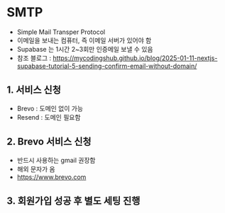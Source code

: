 # SMTP

- Simple Mail Transper Protocol
- 이메일을 보내는 컴퓨터, 즉 이메일 서버가 있어야 함
- Supabase 는 1시간 2~3회만 인증메일 보낼 수 있음
- 참조 블로그 : https://mycodingshub.github.io/blog/2025-01-11-nextjs-supabase-tutorial-5-sending-confirm-email-without-domain/

## 1. 서비스 신청

- Brevo : 도메인 없이 가능
- Resend : 도메인 필요함

## 2. Brevo 서비스 신청

- 반드시 사용하는 gmail 권장함
- 해외 문자가 옴
- https://www.brevo.com

## 3. 회원가입 성공 후 별도 세팅 진행
